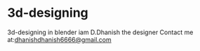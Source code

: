 # 3d-designing
3d-designing in blender
iam D.Dhanish
the designer
Contact me at:dhanishdhanish6666@gmail.com
